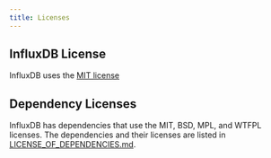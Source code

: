 ```yaml
---
title: Licenses
---
```


## InfluxDB License

InfluxDB uses the [MIT license](https://github.com/influxdb/influxdb/blob/master/LICENSE)

## Dependency Licenses

InfluxDB has dependencies that use the MIT, BSD, MPL, and WTFPL licenses. The dependencies and their licenses are listed in [LICENSE_OF_DEPENDENCIES.md](https://github.com/influxdb/influxdb/blob/master/LICENSE_OF_DEPENDENCIES.md).
